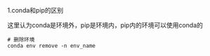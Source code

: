 1.conda和pip的区别

这里认为conda是环境外，pip是环境内，pip内的环境可以使用conda的

```
# 删除环境
conda env remove -n env_name
```

